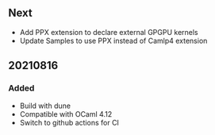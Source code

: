## Next

- Add PPX extension to declare external GPGPU kernels
- Update Samples to use PPX instead of Camlp4 extension

## 20210816

### Added

- Build with dune
- Compatible with OCaml 4.12
- Switch to github actions for CI
